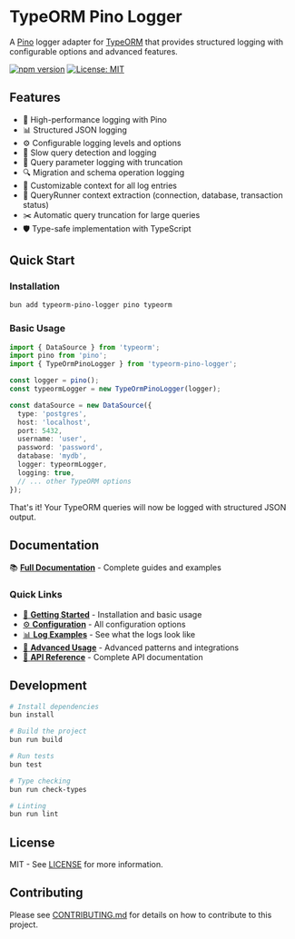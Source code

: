 # TypeORM Pino Logger

A [Pino](https://github.com/pinojs/pino) logger adapter for [TypeORM](https://github.com/typeorm/typeorm) that provides structured logging with configurable options and advanced features.

[![npm version](https://badge.fury.io/js/typeorm-pino-logger.svg)](https://badge.fury.io/js/typeorm-pino-logger)
[![License: MIT](https://img.shields.io/badge/License-MIT-yellow.svg)](https://opensource.org/licenses/MIT)

## Features

- 🚀 High-performance logging with Pino
- 📊 Structured JSON logging
- ⚙️ Configurable logging levels and options
- 🐌 Slow query detection and logging
- 📝 Query parameter logging with truncation
- 🔍 Migration and schema operation logging
- 🎯 Customizable context for all log entries
- 🔧 QueryRunner context extraction (connection, database, transaction status)
- ✂️ Automatic query truncation for large queries
- 🛡️ Type-safe implementation with TypeScript

## Quick Start

### Installation

```bash
bun add typeorm-pino-logger pino typeorm
```

### Basic Usage

```typescript
import { DataSource } from 'typeorm';
import pino from 'pino';
import { TypeOrmPinoLogger } from 'typeorm-pino-logger';

const logger = pino();
const typeormLogger = new TypeOrmPinoLogger(logger);

const dataSource = new DataSource({
  type: 'postgres',
  host: 'localhost',
  port: 5432,
  username: 'user',
  password: 'password',
  database: 'mydb',
  logger: typeormLogger,
  logging: true,
  // ... other TypeORM options
});
```

That's it! Your TypeORM queries will now be logged with structured JSON output.

## Documentation

📚 **[Full Documentation](https://angelxmoreno.github.io/typeorm-pino-logger/)** - Complete guides and examples

### Quick Links

- [🚀 **Getting Started**](https://angelxmoreno.github.io/typeorm-pino-logger/docs/intro) - Installation and basic usage
- [⚙️ **Configuration**](https://angelxmoreno.github.io/typeorm-pino-logger/docs/configuration) - All configuration options
- [📊 **Log Examples**](https://angelxmoreno.github.io/typeorm-pino-logger/docs/log-examples) - See what the logs look like
- [🔧 **Advanced Usage**](https://angelxmoreno.github.io/typeorm-pino-logger/docs/advanced-usage) - Advanced patterns and integrations
- [📖 **API Reference**](https://angelxmoreno.github.io/typeorm-pino-logger/docs/api) - Complete API documentation

## Development

```bash
# Install dependencies
bun install

# Build the project
bun run build

# Run tests
bun test

# Type checking
bun run check-types

# Linting
bun run lint
```

## License

MIT - See [LICENSE](LICENSE) for more information.

## Contributing

Please see [CONTRIBUTING.md](CONTRIBUTING.md) for details on how to contribute to this project.